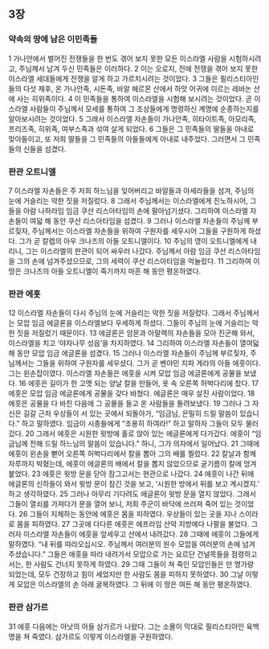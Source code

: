 ## 3장
### 약속의 땅에 남은 이민족들
1 가나안에서 벌어진 전쟁들을 한 번도 겪어 보지 못한 모든 이스라엘 사람을 시험하시려고, 주님께서 남겨 두신 민족들은 이러하다.
2 이는 오로지, 전에 전쟁을 겪어 보지 못한 이스라엘 세대들에게 전쟁을 알게 하고 가르치시려는 것이었다.
3 그들은 필리스티아인들의 다섯 제후, 온 가나안족, 시돈족, 바알 헤르몬 산에서 하맛 어귀에 이르는 레바논 산에 사는 히위족이다.
4 이 민족들을 통하여 이스라엘을 시험해 보시려는 것이었다. 곧 이스라엘 사람들이 주님께서 모세를 통하여 그 조상들에게 명령하신 계명에 순종하는지를 알아보시려는 것이었다.
5 그래서 이스라엘 자손들이 가나안족, 히타이트족, 아모리족, 프리즈족, 히위족, 여부스족과 섞여 살게 되었다.
6 그들은 그 민족들의 딸들을 아내로 맞아들이고, 또 저희 딸들을 그 민족들의 아들들에게 아내로 내주었다. 그러면서 그 민족들의 신들을 섬겼다.
### 판관 오트니엘
7 이스라엘 자손들은 주 저희 하느님을 잊어버리고 바알들과 아세라들을 섬겨, 주님의 눈에 거슬리는 악한 짓을 저질렀다.
8 그래서 주님께서는 이스라엘에게 진노하시어, 그들을 아람 나하라임 임금 쿠산 리스아타임의 손에 팔아넘기셨다. 그리하여 이스라엘 자손들이 여덟 해 동안 쿠산 리스아타임을 섬겼다.
9 그러나 이스라엘 자손들이 주님께 부르짖자, 주님께서는 이스라엘 자손들을 위하여 구원자를 세우시어 그들을 구원하게 하셨다. 그가 곧 칼렙의 아우 크나즈의 아들 오트니엘이다.
10 주님의 영이 오트니엘에게 내리니, 그는 이스라엘의 판관이 되어 싸우러 나갔다. 주님께서 아람 임금 쿠산 리스아타임을 그의 손에 넘겨주셨으므로, 그의 세력이 쿠산 리스아타임을 억눌렀다.
11 그리하여 이 땅은 크나즈의 아들 오트니엘이 죽기까지 마흔 해 동안 평온하였다.
### 판관 에훗
12 이스라엘 자손들이 다시 주님의 눈에 거슬리는 악한 짓을 저질렀다. 그래서 주님께서는 모압 임금 에글론을 이스라엘보다 우세하게 하셨다. 그들이 주님의 눈에 거슬리는 악한 짓을 저질렀기 때문이다.
13 에글론은 암몬과 아말렉의 자손들을 모아 진군해 와서, 이스라엘을 치고 ‘야자나무 성읍’을 차지하였다.
14 그리하여 이스라엘 자손들이 열여덟 해 동안 모압 임금 에글론을 섬겼다.
15 그러나 이스라엘 자손들이 주님께 부르짖자, 주님께서는 그들을 위하여 구원자를 세우셨다. 그가 곧 벤야민 지파 게라의 아들 에훗이다. 그는 왼손잡이였다. 이스라엘 자손들은 에훗을 시켜 모압 임금 에글론에게 공물을 보냈다.
16 에훗은 길이가 한 고멧 되는 양날 칼을 만들어, 옷 속 오른쪽 허벅다리에 찼다.
17 에훗은 모압 임금 에글론에게 공물을 갖다 바쳤다. 에글론은 매우 살진 사람이었다.
18 에훗은 공물을 다 바친 다음에 그 공물을 들고 온 사람들을 돌려보냈다.
19 그러나 그 자신은 길갈 근처 우상들이 서 있는 곳에서 되돌아가, “임금님, 은밀히 드릴 말씀이 있습니다.” 하고 말하였다. 임금이 시종들에게 “조용히 하여라!” 하고 말하자 그들이 모두 물러갔다.
20 그래서 에훗은 시원한 윗방에 홀로 앉아 있는 에글론에게 다가갔다. 에훗이 “임금님께 전해 드릴 하느님의 말씀이 있습니다.” 하니, 그가 의자에서 일어났다.
21 그때에 에훗이 왼손을 뻗어 오른쪽 허벅다리에서 칼을 뽑아 그의 배를 찔렀다.
22 칼날과 함께 자루까지 박혔는데, 에훗이 에글론의 배에서 칼을 뽑지 않았으므로 굳기름이 칼에 엉겨 붙었다.
23 에훗은 윗방 문을 닫아 잠그고서는 현관으로 나갔다.
24 에훗이 나간 뒤에 에글론의 신하들이 와서 윗방 문이 잠긴 것을 보고, ‘시원한 방에서 뒤를 보고 계시겠지.’ 하고 생각하였다.
25 그러나 아무리 기다려도 에글론이 윗방 문을 열지 않았다. 그래서 그들이 열쇠를 가져다가 문을 열어 보니, 저희 주군이 바닥에 쓰러져 죽어 있는 것이었다.
26 그들이 지체하는 동안에 에훗은 몸을 피하였다. 우상들이 있는 곳을 지나 스이라로 몸을 피하였다.
27 그곳에 다다른 에훗은 에프라임 산악 지방에다 나팔을 불었다. 그러자 이스라엘 자손들이 에훗을 앞세우고 산에서 내려갔다.
28 그때에 에훗이 그들에게 말하였다. “내 뒤를 따라오십시오. 주님께서 여러분의 원수 모압을 여러분의 손에 넘겨주셨습니다.” 그들은 에훗을 따라 내려가서 모압으로 가는 요르단 건널목들을 점령하고서는, 한 사람도 건너지 못하게 하였다.
29 그때 그들이 쳐 죽인 모압인들은 만 명가량 되었는데, 모두 건장하고 힘이 세었지만 한 사람도 몸을 피하지 못하였다.
30 그날 이렇게 모압은 이스라엘의 손 아래 굴복하였다. 그 뒤에 이 땅은 여든 해 동안 평온하였다.
### 판관 삼가르
31 에훗 다음에는 아낫의 아들 삼가르가 나왔다. 그는 소몰이 막대로 필리스티아인 육백 명을 쳐 죽였다. 삼가르도 이렇게 이스라엘을 구원하였다.
